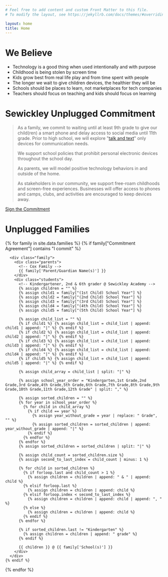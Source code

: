 ```yaml
---
# Feel free to add content and custom Front Matter to this file.
# To modify the layout, see https://jekyllrb.com/docs/themes/#overriding-theme-defaults

layout: home
title: Home
---
```


# We Believe

<div class="container">
  <div class="row">
    <ul class="we-believe">
      <li>Technology is a good thing when used intentionally and with purpose</li>
      <li>Childhood is being stolen by screen time</li>
      <li>Kids grow best from real life play and from time spent with people</li>
      <li>The longer we wait to give children devices, the healthier they will be</li>
      <li>Schools should be places to learn, not marketplaces for tech companies</li>
      <li>Teachers should focus on teaching and kids should focus on learning</li>
    </ul>
  </div>
</div>

# Sewickley Unplugged Commitment

> As a family, we commit to waiting until at least 9th grade to give our child(ren) a smart phone and delay access to social media until 11th grade. Prior to high school, we will explore "[talk and text](https://dumbwireless.com/)" only devices for communication needs.
>
> We support school policies that prohibit personal electronic devices throughout the school day.
>
> As parents, we will model positive technology behaviors in and outside of the home.
>
> As stakeholders in our community, we support free-roam childhoods and screen-free experiences. Businesses will offer access to phones and camps, clubs, and activities are encouraged to keep devices away.

<a class="btn btn-primary" href="https://forms.gle/W4hoVLB4qVczjRJs6" target="_blank">Sign the Commitment</a>

<div class="unplugged-families">
  <h1>Unplugged Families</h1>

  {% for family in site.data.families %}
    {% if family["Commitment Agreement"] contains "I commit" %}

      <div class="family">
        <div class="parents">
          <!-- Cox Family -->
          {{ family['Parent/Guardian Name(s)'] }}
        </div>
        <div class="students">
          <!-- Kindergartener, 2nd & 6th grader @ Sewickley Academy -->
          {% assign children = "" %}
          {% assign child1 = family["(1st Child) School Year"] %}
          {% assign child2 = family["(2nd Child) School Year"] %}
          {% assign child3 = family["(3rd Child) School Year"] %}
          {% assign child4 = family["(4th Child) School Year"] %}
          {% assign child5 = family["(5th Child) School Year"] %}

          {% assign child_list = "" %}
          {% if child1 %} {% assign child_list = child_list | append: child1 | append: "|" %} {% endif %}
          {% if child2 %} {% assign child_list = child_list | append: child2 | append: "|" %} {% endif %}
          {% if child3 %} {% assign child_list = child_list | append: child3 | append: "|" %} {% endif %}
          {% if child4 %} {% assign child_list = child_list | append: child4 | append: "|" %} {% endif %}
          {% if child5 %} {% assign child_list = child_list | append: child5 | append: "|" %} {% endif %}

          {% assign child_array = child_list | split: "|" %}

          {% assign school_year_order = "Kindergarten,1st Grade,2nd Grade,3rd Grade,4th Grade,5th Grade,6th Grade,7th Grade,8th Grade,9th Grade,10th Grade,11th Grade,12th Grade" | split: "," %}

          {% assign sorted_children = "" %}
          {% for year in school_year_order %}
            {% for child in child_array %}
              {% if child == year %}
                {% assign year_without_grade = year | replace: " Grade", "" %}
                {% assign sorted_children = sorted_children | append: year_without_grade | append: "|" %}
              {% endif %}
            {% endfor %}
          {% endfor %}
          {% assign sorted_children = sorted_children | split: "|" %}

          {% assign child_count = sorted_children.size %}
          {% assign second_to_last_index = child_count | minus: 1 %}

          {% for child in sorted_children %}
            {% if forloop.last and child_count > 1 %}
              {% assign children = children | append: " & " | append: child %}
            {% elsif forloop.last %}
              {% assign children = children | append: child %}
            {% elsif forloop.index < second_to_last_index %}
              {% assign children = children | append: child | append: ", " %}
            {% else %}
              {% assign children = children | append: child %}
            {% endif %}
          {% endfor %}

          {% if sorted_children.last != "Kindergarten" %}
            {% assign children = children | append: " grade" %}
          {% endif %}

          {{ children }} @ {{ family['School(s)'] }}
        </div>
      </div>
    {% endif %}
  {% endfor %}
</div>
